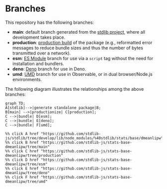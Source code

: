 <!--

@license Apache-2.0

Copyright (c) 2022 The Stdlib Authors.

Licensed under the Apache License, Version 2.0 (the "License");
you may not use this file except in compliance with the License.
You may obtain a copy of the License at

    http://www.apache.org/licenses/LICENSE-2.0

Unless required by applicable law or agreed to in writing, software
distributed under the License is distributed on an "AS IS" BASIS,
WITHOUT WARRANTIES OR CONDITIONS OF ANY KIND, either express or implied.
See the License for the specific language governing permissions and
limitations under the License.

-->

# Branches

This repository has the following branches:

-   **main**: default branch generated from the [stdlib project][stdlib-url], where all development takes place.
-   **production**: [production build][production-url] of the package (e.g., reformatted error messages to reduce bundle sizes and thus the number of bytes transmitted over a network).
-   **esm**: [ES Module][esm-url] branch for use via a `script` tag without the need for installation and bundlers.
-   **deno**: [Deno][deno-url] branch for use in Deno.
-   **umd**: [UMD][umd-url] branch for use in Observable, or in dual browser/Node.js environments.

The following diagram illustrates the relationships among the above branches:

```mermaid
graph TD;
A[stdlib]-->|generate standalone package|B;
B[main] -->|productionize| C[production];
C -->|bundle| D[esm];
C -->|bundle| E[deno];
C -->|bundle| F[umd];

%% click A href "https://github.com/stdlib-js/stdlib/tree/develop/lib/node_modules/%40stdlib/stats/base/dmeanlipw"
%% click B href "https://github.com/stdlib-js/stats-base-dmeanlipw/tree/main"
%% click C href "https://github.com/stdlib-js/stats-base-dmeanlipw/tree/production"
%% click D href "https://github.com/stdlib-js/stats-base-dmeanlipw/tree/esm"
%% click E href "https://github.com/stdlib-js/stats-base-dmeanlipw/tree/deno"
%% click F href "https://github.com/stdlib-js/stats-base-dmeanlipw/tree/umd"
```

[stdlib-url]: https://github.com/stdlib-js/stdlib/tree/develop/lib/node_modules/%40stdlib/stats/base/dmeanlipw
[production-url]: https://github.com/stdlib-js/stats-base-dmeanlipw/tree/production
[deno-url]: https://github.com/stdlib-js/stats-base-dmeanlipw/tree/deno
[umd-url]: https://github.com/stdlib-js/stats-base-dmeanlipw/tree/umd
[esm-url]: https://github.com/stdlib-js/stats-base-dmeanlipw/tree/esm